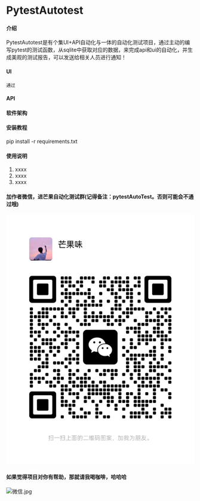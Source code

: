 # PytestAutotest

#### 介绍

PytestAutotest是有个集UI+API自动化与一体的自动化测试项目，通过主动的编写pytest的测试函数，从sqlite中获取对应的数据，来完成api和ui的自动化，并生成美观的测试报告，可以发送给相关人员进行通知！

#### UI

    通过

#### API

#### 软件架构

#### 安装教程

pip install -r requirements.txt

#### 使用说明

1. xxxx
2. xxxx
3. xxxx


#### 加作者微信，进芒果自动化测试群(记得备注：pytestAutoTest。否则可能会不通过哦)
![img_8.png](img_8.png)


#### 如果觉得项目对你有帮助，那就请我喝咖啡，哈哈哈
![微信.jpg](微信.jpg)
